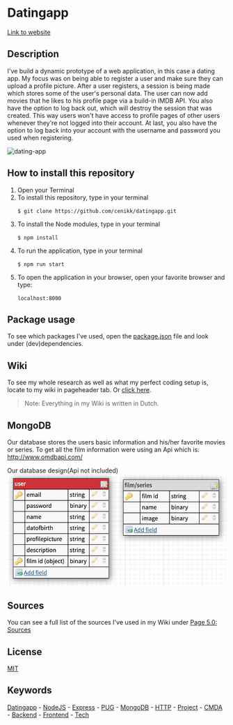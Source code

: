 # Datingapp
[Link to website](https://lovesome-date.herokuapp.com)

## Description
I've build a dynamic prototype of a web application, in this case a dating app. My focus was on being able to register a user and make sure they can upload a profile picture. After a user registers, a session is being made which stores some of the user's personal data. The user can now add movies that he likes to his profile page via a build-in IMDB API. You also have the option to log back out, which will destroy the session that was created. This way users won't have access to profile pages of other users whenever they're not logged into their account. At last, you also have the option to log back into your account with the username and password you used when registering. 

![dating-app](https://github.com/cenikk/datingapp/blob/master/assets/lovesome.png)

## How to install this repository
1. Open your Terminal
2. To install this repository, type in your terminal  
   ```
   $ git clone https://github.com/cenikk/datingapp.git
   ```  
3. To install the Node modules, type in your terminal  
   ```
   $ npm install
   ```
4. To run the application, type in your terminal  
   ```
   $ npm run start
   ```
5. To open the application in your browser, open your favorite browser and type:
   ```
   localhost:8000
   ```

## Package usage
To see which packages I've used, open the [package.json](https://github.com/cenikk/datingapp/blob/master/package.json) file and look under (dev)dependencies.

## Wiki 
To see my whole research as well as what my perfect coding setup is, locate to my wiki in pageheader tab. Or [click here](https://github.com/cenikk/datingapp/wiki/5.0-Sources).
> Note: Everything in my Wiki is written in Dutch.

## MongoDB
Our database stores the users basic information and his/her favorite movies or series.
To get all the film information were using an Api which is: http://www.omdbapi.com/

Our database design(Api not included)
![Database](https://github.com/cenikk/datingapp/blob/develop/assets/database.png)

## Sources
You can see a full list of the sources I've used in my Wiki under [Page 5.0: Sources](https://github.com/cenikk/datingapp/wiki/5.0-Sources)

## License 
[MIT](https://github.com/cenikk/datingapp/blob/master/LICENSE)

## Keywords 
[Datingapp](https://lovesome-date.herokuapp.com/) - [NodeJS](https://nodejs.org/en/) - [Express](https://expressjs.com/) - [PUG](https://pugjs.org/api/getting-started.html) - [MongoDB](https://www.mongodb.com/) - [HTTP](https://tools.ietf.org/html/rfc2068) - [Project](https://github.com/cmda-bt/) - [CMDA](https://github.com/cmda) - [Backend](https://cmda-bt.github.io/be-course-18-19/docs/) - [Frontend](https://cmda-bt.github.io/fe-course-18-19/docs/) - [Tech](https://cmda-bt.github.io/pt-course-18-19/docs/)